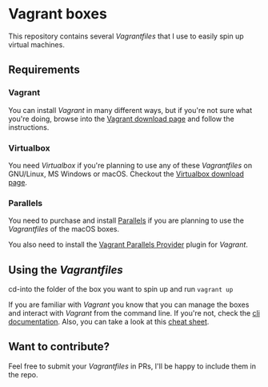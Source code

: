 # Vagrant boxes

This repository contains several _Vagrantfiles_ that I use to easily spin up virtual machines.

## Requirements

### Vagrant

You can install _Vagrant_ in many different ways, but if you're not sure what you're doing, browse into the [Vagrant download page](https://www.vagrantup.com/downloads) and follow the instructions.

### Virtualbox

You need _Virtualbox_ if you're planning to use any of these _Vagrantfiles_ on GNU/Linux, MS Windows or macOS. Checkout the [Virtualbox download page](https://www.virtualbox.org/wiki/Downloads).

### Parallels

You need to purchase and install [Parallels](https://www.parallels.com/) if you are planning to use the _Vagrantfiles_ of the macOS boxes.

You also need to install the [Vagrant Parallels Provider](https://github.com/Parallels/vagrant-parallels) plugin for _Vagrant_.

## Using the _Vagrantfiles_

cd-into the folder of the box you want to spin up and run `vagrant up`

If you are familiar with _Vagrant_ you know that you can manage the boxes and interact with _Vagrant_ from the command line. If you're not, check the [cli documentation](https://www.vagrantup.com/docs/cli). Also, you can take a look at this [cheat sheet](https://gist.github.com/wpscholar/a49594e2e2b918f4d0c4).

## Want to contribute?

Feel free to submit your _Vagrantfiles_ in PRs, I'll be happy to include them in the repo.